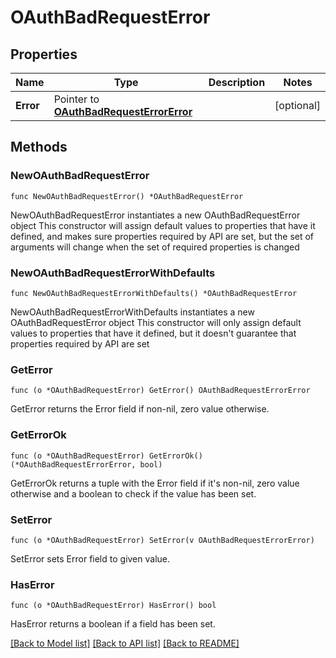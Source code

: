 # OAuthBadRequestError

## Properties

Name | Type | Description | Notes
------------ | ------------- | ------------- | -------------
**Error** | Pointer to [**OAuthBadRequestErrorError**](OAuthBadRequestErrorError.md) |  | [optional] 

## Methods

### NewOAuthBadRequestError

`func NewOAuthBadRequestError() *OAuthBadRequestError`

NewOAuthBadRequestError instantiates a new OAuthBadRequestError object
This constructor will assign default values to properties that have it defined,
and makes sure properties required by API are set, but the set of arguments
will change when the set of required properties is changed

### NewOAuthBadRequestErrorWithDefaults

`func NewOAuthBadRequestErrorWithDefaults() *OAuthBadRequestError`

NewOAuthBadRequestErrorWithDefaults instantiates a new OAuthBadRequestError object
This constructor will only assign default values to properties that have it defined,
but it doesn't guarantee that properties required by API are set

### GetError

`func (o *OAuthBadRequestError) GetError() OAuthBadRequestErrorError`

GetError returns the Error field if non-nil, zero value otherwise.

### GetErrorOk

`func (o *OAuthBadRequestError) GetErrorOk() (*OAuthBadRequestErrorError, bool)`

GetErrorOk returns a tuple with the Error field if it's non-nil, zero value otherwise
and a boolean to check if the value has been set.

### SetError

`func (o *OAuthBadRequestError) SetError(v OAuthBadRequestErrorError)`

SetError sets Error field to given value.

### HasError

`func (o *OAuthBadRequestError) HasError() bool`

HasError returns a boolean if a field has been set.


[[Back to Model list]](../README.md#documentation-for-models) [[Back to API list]](../README.md#documentation-for-api-endpoints) [[Back to README]](../README.md)


